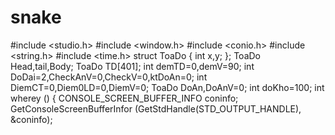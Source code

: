 # snake
#include <studio.h>
#include <window.h>
#include <conio.h>
#include <string.h>
#include <time.h>
struct ToaDo
{
int x,y;
};
ToaDo Head,tail,Body;
ToaDo TD[401];
int demTD=0,demV=90;
int DoDai=2,CheckAnV=0,CheckV=0,ktDoAn=0;
int DiemCT=0,Diem0LD=0,DiemV=0;
ToaDo DoAn,DoAnV=0;
int doKho=100;
int wherey ()
{
CONSOLE_SCREEN_BUFFER_INFO coninfo;
GetConsoleScreenBufferInfor (GetStdHandle(STD_OUTPUT_HANDLE), &coninfo);
